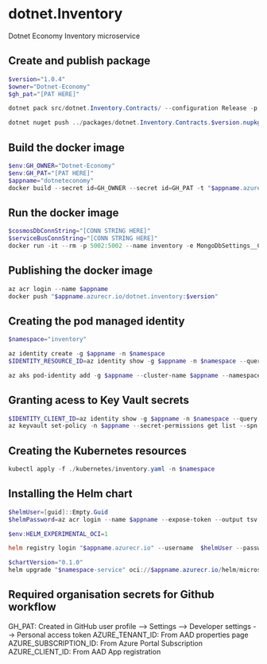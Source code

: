 # dotnet.Inventory

Dotnet Economy Inventory microservice

## Create and publish package

```powershell
$version="1.0.4"
$owner="Dotnet-Economy"
$gh_pat="[PAT HERE]"

dotnet pack src/dotnet.Inventory.Contracts/ --configuration Release -p:PackageVersion=$version -p:RepositoryUrl=https://github.com/$owner/dotnet.Inventory -o ../packages

dotnet nuget push ../packages/dotnet.Inventory.Contracts.$version.nupkg --api-key $gh_pat --source "github"
```

## Build the docker image

```powershell
$env:GH_OWNER="Dotnet-Economy"
$env:GH_PAT="[PAT HERE]"
$appname="dotneteconomy"
docker build --secret id=GH_OWNER --secret id=GH_PAT -t "$appname.azurecr.io/dotnet.inventory:$version" .
```

## Run the docker image

```powershell
$cosmosDbConnString="[CONN STRING HERE]"
$serviceBusConnString="[CONN STRING HERE]"
docker run -it --rm -p 5002:5002 --name inventory -e MongoDbSettings__ConnectionString=$cosmosDbConnString -e ServiceBusSettings__ConnectionString=$serviceBusConnString -e ServiceSettings__MessageBroker="SERVICEBUS" dotnet.inventory:$version
```

## Publishing the docker image

```powershell
az acr login --name $appname
docker push "$appname.azurecr.io/dotnet.inventory:$version"
```

## Creating the pod managed identity

```powershell
$namespace="inventory"

az identity create -g $appname -n $namespace
$IDENTITY_RESOURCE_ID=az identity show -g $appname -n $namespace --query id -otsv

az aks pod-identity add -g $appname --cluster-name $appname --namespace $namespace -n $namespace --identity-resource-id $IDENTITY_RESOURCE_ID
```

## Granting acess to Key Vault secrets

```powershell
$IDENTITY_CLIENT_ID=az identity show -g $appname -n $namespace --query clientId -otsv
az keyvault set-policy -n $appname --secret-permissions get list --spn $IDENTITY_CLIENT_ID
```

## Creating the Kubernetes resources

```powershell
kubectl apply -f ./kubernetes/inventory.yaml -n $namespace
```

## Installing the Helm chart

```powershell
$helmUser=[guid]::Empty.Guid
$helmPassword=az acr login --name $appname --expose-token --output tsv --query accessToken

$env:HELM_EXPERIMENTAL_OCI=1

helm registry login "$appname.azurecr.io" --username  $helmUser --password $helmPassword

$chartVersion="0.1.0"
helm upgrade "$namespace-service" oci://$appname.azurecr.io/helm/microservice --version $chartVersion -f ./helm/values.yaml -n $namespace --install #--debug
```

## Required organisation secrets for Github workflow

GH_PAT: Created in GitHub user profile --> Settings --> Developer settings --> Personal access token
AZURE_TENANT_ID: From AAD properties page
AZURE_SUBSCRIPTION_ID: From Azure Portal Subscription
AZURE_CLIENT_ID: From AAD App registration
